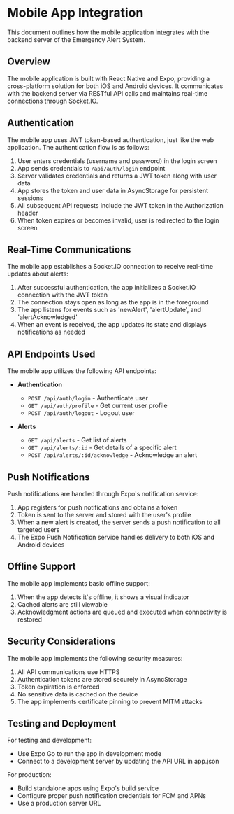 # Mobile App Integration

This document outlines how the mobile application integrates with the backend server of the Emergency Alert System.

## Overview

The mobile application is built with React Native and Expo, providing a cross-platform solution for both iOS and Android devices. It communicates with the backend server via RESTful API calls and maintains real-time connections through Socket.IO.

## Authentication

The mobile app uses JWT token-based authentication, just like the web application. The authentication flow is as follows:

1. User enters credentials (username and password) in the login screen
2. App sends credentials to `/api/auth/login` endpoint
3. Server validates credentials and returns a JWT token along with user data
4. App stores the token and user data in AsyncStorage for persistent sessions
5. All subsequent API requests include the JWT token in the Authorization header
6. When token expires or becomes invalid, user is redirected to the login screen

## Real-Time Communications

The mobile app establishes a Socket.IO connection to receive real-time updates about alerts:

1. After successful authentication, the app initializes a Socket.IO connection with the JWT token
2. The connection stays open as long as the app is in the foreground
3. The app listens for events such as 'newAlert', 'alertUpdate', and 'alertAcknowledged'
4. When an event is received, the app updates its state and displays notifications as needed

## API Endpoints Used

The mobile app utilizes the following API endpoints:

- **Authentication**
  - `POST /api/auth/login` - Authenticate user
  - `GET /api/auth/profile` - Get current user profile
  - `POST /api/auth/logout` - Logout user

- **Alerts**
  - `GET /api/alerts` - Get list of alerts
  - `GET /api/alerts/:id` - Get details of a specific alert
  - `POST /api/alerts/:id/acknowledge` - Acknowledge an alert

## Push Notifications

Push notifications are handled through Expo's notification service:

1. App registers for push notifications and obtains a token
2. Token is sent to the server and stored with the user's profile
3. When a new alert is created, the server sends a push notification to all targeted users
4. The Expo Push Notification service handles delivery to both iOS and Android devices

## Offline Support

The mobile app implements basic offline support:

1. When the app detects it's offline, it shows a visual indicator
2. Cached alerts are still viewable
3. Acknowledgment actions are queued and executed when connectivity is restored

## Security Considerations

The mobile app implements the following security measures:

1. All API communications use HTTPS
2. Authentication tokens are stored securely in AsyncStorage
3. Token expiration is enforced
4. No sensitive data is cached on the device
5. The app implements certificate pinning to prevent MITM attacks

## Testing and Deployment

For testing and development:
- Use Expo Go to run the app in development mode
- Connect to a development server by updating the API URL in app.json

For production:
- Build standalone apps using Expo's build service
- Configure proper push notification credentials for FCM and APNs
- Use a production server URL
